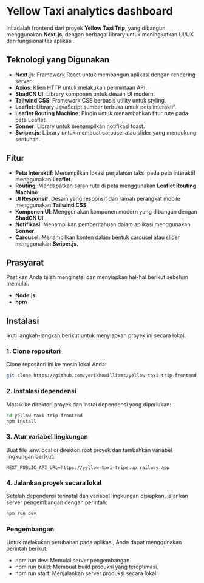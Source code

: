 # Yellow Taxi analytics dashboard

Ini adalah frontend dari proyek **Yellow Taxi Trip**, yang dibangun menggunakan **Next.js**, dengan berbagai library untuk meningkatkan UI/UX dan fungsionalitas aplikasi.

## Teknologi yang Digunakan

- **Next.js**: Framework React untuk membangun aplikasi dengan rendering server.
- **Axios**: Klien HTTP untuk melakukan permintaan API.
- **ShadCN UI**: Library komponen untuk desain UI modern.
- **Tailwind CSS**: Framework CSS berbasis utility untuk styling.
- **Leaflet**: Library JavaScript sumber terbuka untuk peta interaktif.
- **Leaflet Routing Machine**: Plugin untuk menambahkan fitur rute pada peta Leaflet.
- **Sonner**: Library untuk menampilkan notifikasi toast.
- **Swiper.js**: Library untuk membuat carousel atau slider yang mendukung sentuhan.

## Fitur

- **Peta Interaktif**: Menampilkan lokasi perjalanan taksi pada peta interaktif menggunakan **Leaflet**.
- **Routing**: Mendapatkan saran rute di peta menggunakan **Leaflet Routing Machine**.
- **UI Responsif**: Desain yang responsif dan ramah perangkat mobile menggunakan **Tailwind CSS**.
- **Komponen UI**: Menggunakan komponen modern yang dibangun dengan **ShadCN UI**.
- **Notifikasi**: Menampilkan pemberitahuan dalam aplikasi menggunakan **Sonner**.
- **Carousel**: Menampilkan konten dalam bentuk carousel atau slider menggunakan **Swiper.js**.

## Prasyarat

Pastikan Anda telah menginstal dan menyiapkan hal-hal berikut sebelum memulai:

- **Node.js**
- **npm**

## Instalasi

Ikuti langkah-langkah berikut untuk menyiapkan proyek ini secara lokal.

### 1. Clone repositori

Clone repositori ini ke mesin lokal Anda:

```bash
git clone https://github.com/yerikhowilliamt/yellow-taxi-trip-frontend.git
```

### 2. Instalasi dependensi

Masuk ke direktori proyek dan instal dependensi yang diperlukan:

```bash
cd yellow-taxi-trip-frontend
npm install
```

### 3. Atur variabel lingkungan

Buat file .env.local di direktori root proyek dan tambahkan variabel lingkungan berikut:

```
NEXT_PUBLIC_API_URL=https://yellow-taxi-trips.up.railway.app
```

### 4. Jalankan proyek secara lokal

Setelah dependensi terinstal dan variabel lingkungan disiapkan, jalankan server pengembangan dengan perintah:

```bash
npm run dev
```

### Pengembangan

Untuk melakukan perubahan pada aplikasi, Anda dapat menggunakan perintah berikut:

- npm run dev: Memulai server pengembangan.
- npm run build: Membuat build produksi yang teroptimasi.
- npm run start: Menjalankan server produksi secara lokal.

